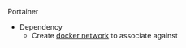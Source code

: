 Portainer

* Dependency
  * Create [docker network](https://github.com/Cuates/container/tree/main/docker/command) to associate against
